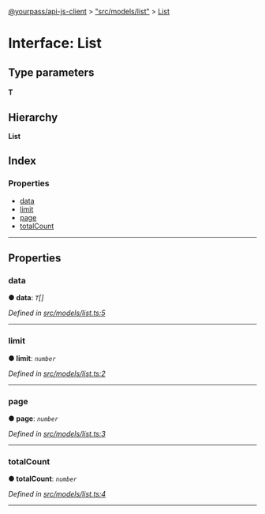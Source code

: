 [@yourpass/api-js-client](../README.md) > ["src/models/list"](../modules/_src_models_list_.md) > [List](../interfaces/_src_models_list_.list.md)

# Interface: List

## Type parameters
#### T 
## Hierarchy

**List**

## Index

### Properties

* [data](_src_models_list_.list.md#data)
* [limit](_src_models_list_.list.md#limit)
* [page](_src_models_list_.list.md#page)
* [totalCount](_src_models_list_.list.md#totalcount)

---

## Properties

<a id="data"></a>

###  data

**● data**: *`T`[]*

*Defined in [src/models/list.ts:5](https://github.com/yourpass/yourpass-api-js-client/blob/c41a8ac/src/models/list.ts#L5)*

___
<a id="limit"></a>

###  limit

**● limit**: *`number`*

*Defined in [src/models/list.ts:2](https://github.com/yourpass/yourpass-api-js-client/blob/c41a8ac/src/models/list.ts#L2)*

___
<a id="page"></a>

###  page

**● page**: *`number`*

*Defined in [src/models/list.ts:3](https://github.com/yourpass/yourpass-api-js-client/blob/c41a8ac/src/models/list.ts#L3)*

___
<a id="totalcount"></a>

###  totalCount

**● totalCount**: *`number`*

*Defined in [src/models/list.ts:4](https://github.com/yourpass/yourpass-api-js-client/blob/c41a8ac/src/models/list.ts#L4)*

___

